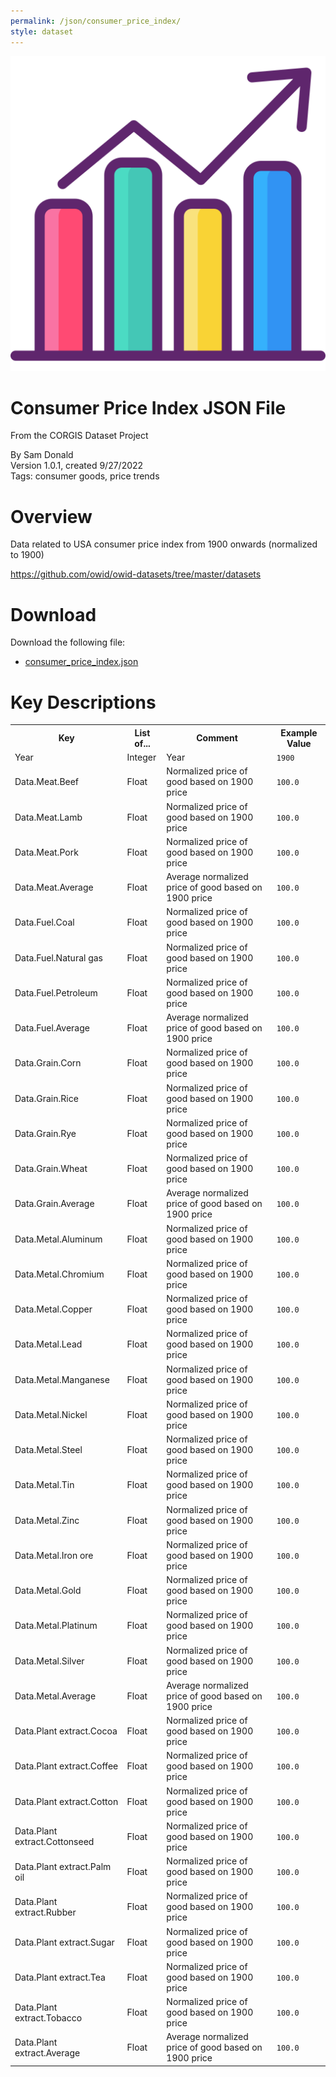 ```yaml
---
permalink: /json/consumer_price_index/
style: dataset
---
```


<img class="img-thumbnail float-right"
     src="/images/datasets/consumer-price-index-icon.png"
     alt="consumer price index icon"
     role="presentation">

# Consumer Price Index JSON File

<p class='lead'>From the CORGIS Dataset Project</p>

<span class='text-muted'>By Sam Donald</span><br>
<span class='text-muted'>Version 1.0.1, created 9/27/2022</span><br>
<span class='text-muted'>Tags: consumer goods, price trends</span>

# Overview

Data related to USA consumer price index from 1900 onwards (normalized to 1900)


<https://github.com/owid/owid-datasets/tree/master/datasets>




# Download

Download the following file:

* <a href='../../datasets/json/consumer_price_index/consumer_price_index.json' download>consumer_price_index.json <span class="fas fa-download"></span></a>

# Key Descriptions
    
<table class='table table-condensed table-striped table-bordered table-hover'>
<tr>
    <th class=''>Key</th>
    <th class=''>List of...</th>
    <th class=''>Comment</th>
    <th class=''>Example Value</th>
</tr>

<tr>
    <td>Year</td>
    <td>Integer</td> 
    <td>Year</td>
    <td><code>1900</code></td>
</tr>

<tr>
    <td>Data.Meat.Beef</td>
    <td>Float</td> 
    <td>Normalized price of good based on 1900 price</td>
    <td><code>100.0</code></td>
</tr>

<tr>
    <td>Data.Meat.Lamb</td>
    <td>Float</td> 
    <td>Normalized price of good based on 1900 price</td>
    <td><code>100.0</code></td>
</tr>

<tr>
    <td>Data.Meat.Pork</td>
    <td>Float</td> 
    <td>Normalized price of good based on 1900 price</td>
    <td><code>100.0</code></td>
</tr>

<tr>
    <td>Data.Meat.Average</td>
    <td>Float</td> 
    <td>Average normalized price of good based on 1900 price</td>
    <td><code>100.0</code></td>
</tr>

<tr>
    <td>Data.Fuel.Coal</td>
    <td>Float</td> 
    <td>Normalized price of good based on 1900 price</td>
    <td><code>100.0</code></td>
</tr>

<tr>
    <td>Data.Fuel.Natural gas</td>
    <td>Float</td> 
    <td>Normalized price of good based on 1900 price</td>
    <td><code>100.0</code></td>
</tr>

<tr>
    <td>Data.Fuel.Petroleum</td>
    <td>Float</td> 
    <td>Normalized price of good based on 1900 price</td>
    <td><code>100.0</code></td>
</tr>

<tr>
    <td>Data.Fuel.Average</td>
    <td>Float</td> 
    <td>Average normalized price of good based on 1900 price</td>
    <td><code>100.0</code></td>
</tr>

<tr>
    <td>Data.Grain.Corn</td>
    <td>Float</td> 
    <td>Normalized price of good based on 1900 price</td>
    <td><code>100.0</code></td>
</tr>

<tr>
    <td>Data.Grain.Rice</td>
    <td>Float</td> 
    <td>Normalized price of good based on 1900 price</td>
    <td><code>100.0</code></td>
</tr>

<tr>
    <td>Data.Grain.Rye</td>
    <td>Float</td> 
    <td>Normalized price of good based on 1900 price</td>
    <td><code>100.0</code></td>
</tr>

<tr>
    <td>Data.Grain.Wheat</td>
    <td>Float</td> 
    <td>Normalized price of good based on 1900 price</td>
    <td><code>100.0</code></td>
</tr>

<tr>
    <td>Data.Grain.Average</td>
    <td>Float</td> 
    <td>Average normalized price of good based on 1900 price</td>
    <td><code>100.0</code></td>
</tr>

<tr>
    <td>Data.Metal.Aluminum</td>
    <td>Float</td> 
    <td>Normalized price of good based on 1900 price</td>
    <td><code>100.0</code></td>
</tr>

<tr>
    <td>Data.Metal.Chromium</td>
    <td>Float</td> 
    <td>Normalized price of good based on 1900 price</td>
    <td><code>100.0</code></td>
</tr>

<tr>
    <td>Data.Metal.Copper</td>
    <td>Float</td> 
    <td>Normalized price of good based on 1900 price</td>
    <td><code>100.0</code></td>
</tr>

<tr>
    <td>Data.Metal.Lead</td>
    <td>Float</td> 
    <td>Normalized price of good based on 1900 price</td>
    <td><code>100.0</code></td>
</tr>

<tr>
    <td>Data.Metal.Manganese</td>
    <td>Float</td> 
    <td>Normalized price of good based on 1900 price</td>
    <td><code>100.0</code></td>
</tr>

<tr>
    <td>Data.Metal.Nickel</td>
    <td>Float</td> 
    <td>Normalized price of good based on 1900 price</td>
    <td><code>100.0</code></td>
</tr>

<tr>
    <td>Data.Metal.Steel</td>
    <td>Float</td> 
    <td>Normalized price of good based on 1900 price</td>
    <td><code>100.0</code></td>
</tr>

<tr>
    <td>Data.Metal.Tin</td>
    <td>Float</td> 
    <td>Normalized price of good based on 1900 price</td>
    <td><code>100.0</code></td>
</tr>

<tr>
    <td>Data.Metal.Zinc</td>
    <td>Float</td> 
    <td>Normalized price of good based on 1900 price</td>
    <td><code>100.0</code></td>
</tr>

<tr>
    <td>Data.Metal.Iron ore</td>
    <td>Float</td> 
    <td>Normalized price of good based on 1900 price</td>
    <td><code>100.0</code></td>
</tr>

<tr>
    <td>Data.Metal.Gold</td>
    <td>Float</td> 
    <td>Normalized price of good based on 1900 price</td>
    <td><code>100.0</code></td>
</tr>

<tr>
    <td>Data.Metal.Platinum</td>
    <td>Float</td> 
    <td>Normalized price of good based on 1900 price</td>
    <td><code>100.0</code></td>
</tr>

<tr>
    <td>Data.Metal.Silver</td>
    <td>Float</td> 
    <td>Normalized price of good based on 1900 price</td>
    <td><code>100.0</code></td>
</tr>

<tr>
    <td>Data.Metal.Average</td>
    <td>Float</td> 
    <td>Average normalized price of good based on 1900 price</td>
    <td><code>100.0</code></td>
</tr>

<tr>
    <td>Data.Plant extract.Cocoa</td>
    <td>Float</td> 
    <td>Normalized price of good based on 1900 price</td>
    <td><code>100.0</code></td>
</tr>

<tr>
    <td>Data.Plant extract.Coffee</td>
    <td>Float</td> 
    <td>Normalized price of good based on 1900 price</td>
    <td><code>100.0</code></td>
</tr>

<tr>
    <td>Data.Plant extract.Cotton</td>
    <td>Float</td> 
    <td>Normalized price of good based on 1900 price</td>
    <td><code>100.0</code></td>
</tr>

<tr>
    <td>Data.Plant extract.Cottonseed</td>
    <td>Float</td> 
    <td>Normalized price of good based on 1900 price</td>
    <td><code>100.0</code></td>
</tr>

<tr>
    <td>Data.Plant extract.Palm oil</td>
    <td>Float</td> 
    <td>Normalized price of good based on 1900 price</td>
    <td><code>100.0</code></td>
</tr>

<tr>
    <td>Data.Plant extract.Rubber</td>
    <td>Float</td> 
    <td>Normalized price of good based on 1900 price</td>
    <td><code>100.0</code></td>
</tr>

<tr>
    <td>Data.Plant extract.Sugar</td>
    <td>Float</td> 
    <td>Normalized price of good based on 1900 price</td>
    <td><code>100.0</code></td>
</tr>

<tr>
    <td>Data.Plant extract.Tea</td>
    <td>Float</td> 
    <td>Normalized price of good based on 1900 price</td>
    <td><code>100.0</code></td>
</tr>

<tr>
    <td>Data.Plant extract.Tobacco</td>
    <td>Float</td> 
    <td>Normalized price of good based on 1900 price</td>
    <td><code>100.0</code></td>
</tr>

<tr>
    <td>Data.Plant extract.Average</td>
    <td>Float</td> 
    <td>Average normalized price of good based on 1900 price</td>
    <td><code>100.0</code></td>
</tr>

</table>